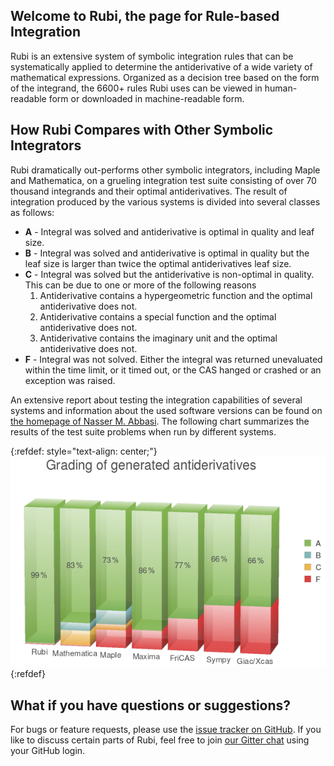 ## Welcome to Rubi, the page for Rule-based Integration

Rubi is an extensive system of symbolic integration rules that can be systematically applied to determine the antiderivative of a wide variety of mathematical expressions. Organized as a decision tree based on the form of the integrand, the 6600+ rules Rubi uses can be viewed in human-readable form or downloaded in machine-readable form. 

## How Rubi Compares with Other Symbolic Integrators

Rubi dramatically out-performs other symbolic integrators, including Maple and Mathematica, on a grueling integration test suite consisting of over 70 thousand integrands and their optimal antiderivatives. The result of integration produced by the various systems is divided into several classes as follows:

- **A** - Integral was solved and antiderivative is optimal in quality and leaf size.
- **B** - Integral was solved and antiderivative is optimal in quality but the leaf size is
larger than twice the optimal antiderivatives leaf size.
- **C** - Integral was solved but the antiderivative is non-optimal in quality. This can be due to one or more of the following reasons
    1. Antiderivative contains a hypergeometric function and the optimal antiderivative does not.
    2. Antiderivative contains a special function and the optimal antiderivative does not.
    3. Antiderivative contains the imaginary unit and the optimal antiderivative does not.
- **F** - Integral was not solved. Either the integral was returned unevaluated within the time limit, or it timed out, or the CAS hanged or crashed or an exception was raised. 

An extensive report about testing the integration capabilities of several systems and information about the used software versions can be found on [the homepage of Nasser M. Abbasi](https://www.12000.org/my_notes/CAS_integration_tests/reports/rubi_4_15_2/). The following chart summarizes the results of the test suite problems when run by different systems.

{:refdef: style="text-align: center;"}
![percentages](percentages.png)
{:refdef}

## What if you have questions or suggestions?

For bugs or feature requests, please use the [issue tracker on GitHub](https://github.com/RuleBasedIntegration/Rubi/issues). If you like to discuss certain parts of Rubi, feel free to join [our Gitter chat](https://gitter.im/Rule-Based-Integration/Lobby) using your GitHub login.
